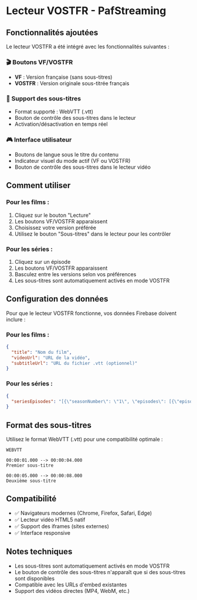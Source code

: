 # Lecteur VOSTFR - PafStreaming

## Fonctionnalités ajoutées

Le lecteur VOSTFR a été intégré avec les fonctionnalités suivantes :

### 🎬 Boutons VF/VOSTFR
- **VF** : Version française (sans sous-titres)
- **VOSTFR** : Version originale sous-titrée français

### 📝 Support des sous-titres
- Format supporté : WebVTT (.vtt)
- Bouton de contrôle des sous-titres dans le lecteur
- Activation/désactivation en temps réel

### 🎮 Interface utilisateur
- Boutons de langue sous le titre du contenu
- Indicateur visuel du mode actif (VF ou VOSTFR)
- Bouton de contrôle des sous-titres dans le lecteur vidéo

## Comment utiliser

### Pour les films :
1. Cliquez sur le bouton "Lecture"
2. Les boutons VF/VOSTFR apparaissent
3. Choisissez votre version préférée
4. Utilisez le bouton "Sous-titres" dans le lecteur pour les contrôler

### Pour les séries :
1. Cliquez sur un épisode
2. Les boutons VF/VOSTFR apparaissent
3. Basculez entre les versions selon vos préférences
4. Les sous-titres sont automatiquement activés en mode VOSTFR

## Configuration des données

Pour que le lecteur VOSTFR fonctionne, vos données Firebase doivent inclure :

### Pour les films :
```json
{
  "title": "Nom du film",
  "videoUrl": "URL de la vidéo",
  "subtitleUrl": "URL du fichier .vtt (optionnel)"
}
```

### Pour les séries :
```json
{
  "seriesEpisodes": "[{\"seasonNumber\": \"1\", \"episodes\": [{\"episodeNumber\": \"1\", \"videoUrl\": \"URL\", \"subtitleUrl\": \"URL .vtt\"}]}]"
}
```

## Format des sous-titres

Utilisez le format WebVTT (.vtt) pour une compatibilité optimale :

```
WEBVTT

00:00:01.000 --> 00:00:04.000
Premier sous-titre

00:00:05.000 --> 00:00:08.000
Deuxième sous-titre
```

## Compatibilité

- ✅ Navigateurs modernes (Chrome, Firefox, Safari, Edge)
- ✅ Lecteur vidéo HTML5 natif
- ✅ Support des iframes (sites externes)
- ✅ Interface responsive

## Notes techniques

- Les sous-titres sont automatiquement activés en mode VOSTFR
- Le bouton de contrôle des sous-titres n'apparaît que si des sous-titres sont disponibles
- Compatible avec les URLs d'embed existantes
- Support des vidéos directes (MP4, WebM, etc.) 